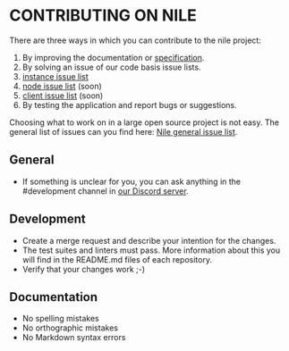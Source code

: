 CONTRIBUTING ON NILE
============

There are three ways in which you can contribute to the nile project:

1. By improving the documentation or [specification](https://github.com/nileorg/nile-specifications).
2. By solving an issue of our code basis issue lists.
 1. [instance  issue list](https://github.com/nileorg/nile-local-instance/issues)
 2. [node issue list](https://www.nile.shopping) (soon)
 2. [client issue list](https://www.nile.shopping) (soon)
3. By testing the application and report bugs or suggestions.

Choosing what to work on in a large open source project is not easy. The general list of issues can you find here: [Nile general issue list](https://github.com/nileorg/nile-development/issues).


## General
- If something is unclear for you, you can ask anything in the #development channel in [our Discord server](https://discord.gg/eZFan9).


## Development

- Create a merge request and describe your intention for the changes.
- The test suites and linters must pass. More information about this you will find in the README.md files of each repository.
- Verify that your changes work ;-)

## Documentation

- No spelling mistakes
- No orthographic mistakes
- No Markdown syntax errors
